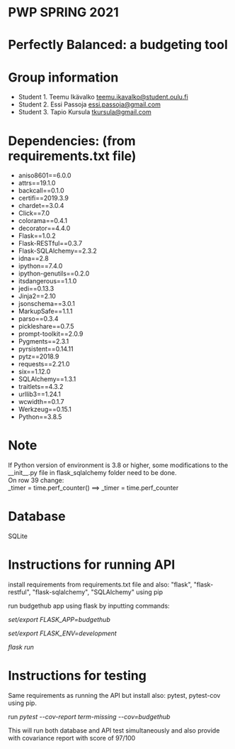 # PWP SPRING 2021
# Perfectly Balanced: a budgeting tool
# Group information
* Student 1. Teemu Ikävalko teemu.ikavalko@student.oulu.fi
* Student 2. Essi Passoja essi.passoja@gmail.com
* Student 3. Tapio Kursula  tkursula@gmail.com


# Dependencies: (from requirements.txt file)
<ul>
<li>aniso8601==6.0.0</li>
<li>attrs==19.1.0</li>
<li>backcall==0.1.0</li>
<li>certifi==2019.3.9</li>
<li>chardet==3.0.4</li>
<li>Click==7.0</li>
<li>colorama==0.4.1</li>
<li>decorator==4.4.0</li>
<li>Flask==1.0.2</li>
<li>Flask-RESTful==0.3.7</li>
<li>Flask-SQLAlchemy==2.3.2</li>
<li>idna==2.8</li>
<li>ipython==7.4.0</li>
<li>ipython-genutils==0.2.0</li>
<li>itsdangerous==1.1.0</li>
<li>jedi==0.13.3</li>
<li>Jinja2==2.10</li>
<li>jsonschema==3.0.1</li>
<li>MarkupSafe==1.1.1</li>
<li>parso==0.3.4</li>
<li>pickleshare==0.7.5</li>
<li>prompt-toolkit==2.0.9</li>
<li>Pygments==2.3.1</li>
<li>pyrsistent==0.14.11</li>
<li>pytz==2018.9</li>
<li>requests==2.21.0</li>
<li>six==1.12.0</li>
<li>SQLAlchemy==1.3.1</li>
<li>traitlets==4.3.2</li>
<li>urllib3==1.24.1</li>
<li>wcwidth==0.1.7</li>
<li>Werkzeug==0.15.1</li>
<li>Python==3.8.5</li>
</ul>

# Note

If Python version of environment is 3.8 or higher, some modifications to the \_\_init\_\_.py file in flask_sqlalchemy folder need to be done.<br/>
On row 39 change:<br/>
_timer = time.perf_counter()  ==>  _timer = time.perf_counter

# Database

SQLite

# Instructions for running API 
install requirements from requirements.txt file and also: 
"flask", "flask-restful", "flask-sqlalchemy", "SQLAlchemy" using pip
        
run budgethub app using flask by inputting commands:

*set/export FLASK_APP=budgethub*

*set/export FLASK_ENV=development*

*flask run*

# Instructions for testing

Same requirements as running the API but install also:
pytest, pytest-cov using pip.

run *pytest --cov-report term-missing --cov=budgethub*

This will run both database and API test simultaneously and also provide with covariance report with score of 97/100
